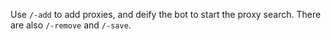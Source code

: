 Use `/-add` to add proxies, and deify the bot to start the proxy search. There are also `/-remove` and `/-save`.
